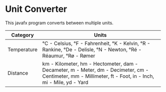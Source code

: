 # Unit Converter
This javafx program converts between multiple units.

Category | Units
---------|--------------------------------------------------------------------------------------------------------------------------
Temperature | °C - Celsius, °F - Fahrenheit, °K - Kelvin, °R - Rankine, °De - Delisle, °N - Newton, °Ré - Réaumur, °Rø - Rømer
Distance | km - Kilometer, hm - Hectometer, dam - Decameter, m - Meter, dm - Decimeter, cm - Centimeter, mm - Millimeter, ft - Foot, in - Inch, mi - Mile, yd - Yard
